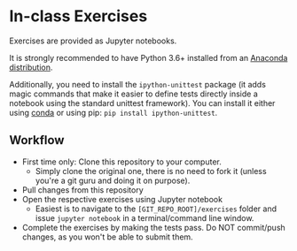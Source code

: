 # In-class Exercises

Exercises are provided as Jupyter notebooks.

It is strongly recommended to have Python 3.6+ installed from an [Anaconda distribution](https://www.anaconda.com/products/individual#Downloads).

Additionally, you need to install the `ipython-unittest` package (it adds magic commands that make it easier to define tests directly inside a notebook using the standard unittest framework).  You can install it either using [conda](https://anaconda.org/conda-forge/ipython_unittest) or using pip: `pip install ipython-unittest`.


## Workflow

  * First time only: Clone this repository to your computer.
    - Simply clone the original one, there is no need to fork it (unless you're a git guru and doing it on purpose).
  * Pull changes from this repository
  * Open the respective exercises using Jupyter notebook
    - Easiest is to navigate to the `[GIT_REPO_ROOT]/exercises` folder and issue `jupyter notebook` in a terminal/command line window.
  * Complete the exercises by making the tests pass. Do NOT commit/push changes, as you won't be able to submit them.
